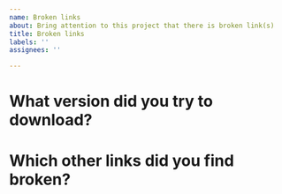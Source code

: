 ```yaml
---
name: Broken links
about: Bring attention to this project that there is broken link(s)
title: Broken links
labels: ''
assignees: ''

---
```


# What version did you try to download?

# Which other links did you find broken?
